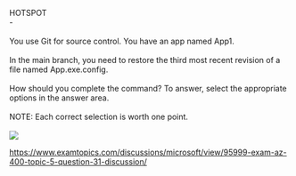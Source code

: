 HOTSPOT<br/> -<br/><br/>You use Git for source control. You have an app named App1.<br/><br/>In the main branch, you need to restore the third most recent revision of a file named App.exe.config.<br/><br/>How should you complete the command? To answer, select the appropriate options in the answer area.<br/><br/>NOTE: Each correct selection is worth one point.<br/><br/><img src="https://img.examtopics.com/az-400/image26.png"/><p><a href="https://www.examtopics.com/discussions/microsoft/view/95999-exam-az-400-topic-5-question-31-discussion/">https://www.examtopics.com/discussions/microsoft/view/95999-exam-az-400-topic-5-question-31-discussion/</a></p><script src="https://giscus.app/client.js"                    data-repo="azsamples/az204"                    data-repo-id="R_kgDOMRXzDQ"                    data-category="General"                    data-category-id="DIC_kwDOMRXzDc4Cgi27"                    data-mapping="pathname"                    data-strict="0"                    data-reactions-enabled="0"                    data-emit-metadata="0"                    data-input-position="bottom"                    data-theme="preferred_color_scheme"                    data-lang="en"                    crossorigin="anonymous"                    async>                    </script>